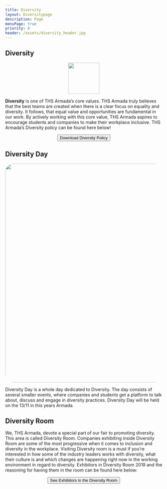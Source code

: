 ```yaml
---
title: Diversity
layout: Diversitypage
description: Page
menuPage: true
priority: 8
header: /assets/diversity_header.jpg
---
```

## **Diversity**

<div  style="text-align: center !important;">
   <img src="/assets/diversity-melon-nolabel.png" height="100em" width="100em"/>
</div>

<b id="diversity-color">Diversity</b> is one of THS Armada’s core values. THS Armada truly believes that the best teams
are created when there is a clear focus on equality and diversity. It follows, that equal value and
opportunities are fundamental in our work. By actively working with this core value, THS
Armada aspires to encourage students and companies to make their workplace inclusive. THS
Armada’s Diversity policy can be found here below!

<form style="text-align:center; margin-bottom: 1em;" method="get" action="/assets/Diversity_policy_.pdf">
   <button type="submit">Download Diversity Policy</button>
</form>

## **Diversity Day**

<div id="imgstuff" style="text-align: center !important;">
   <img style="border-radius: 25px;" src="/assets/diversity-day.jpg" height="700em" width="700em"/>
</div>

Diversity Day is a whole day dedicated to Diversity. The day consists of several smaller events,
where companies and students get a platform to talk about, discuss and engage in diversity
practices. Diversity Day will be held on the 13/11 in this years Armada. 

## **Diversity Room**

We, THS Armada, devote a special part of our fair to promoting diversity. This area is called
Diversity Room. Companies exhibiting inside Diversity Room are some of the most progressive
when it comes to inclusion and diversity in the workplace. Visiting Diversity room is a must if
you’re interested in how some of the industry leaders works with diversity, what their culture is
and which changes are happening right now in the working environment in regard to diversity.
Exhibitors in Diversity Room 2019 and the reasoning for having them in the room can be found
here below:

<form style="text-align:center; margin-bottom: 1em;" method="get" action="/assets/diversity_room.pdf">
   <button type="submit">See Exhibitors in the Diversity Room</button>
</form>
